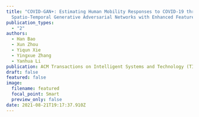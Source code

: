 ```yaml
---
title: "COVID-GAN+: Estimating Human Mobility Responses to COVID-19 through
  Spatio-Temporal Generative Adversarial Networks with Enhanced Features"
publication_types:
  - "2"
authors:
  - Han Bao
  - Xun Zhou
  - Yiqun Xie
  - Yingxue Zhang
  - Yanhua Li
publication: ACM Transactions on Intelligent Systems and Technology (TIST)
draft: false
featured: false
image:
  filename: featured
  focal_point: Smart
  preview_only: false
date: 2021-08-21T19:17:37.910Z
---
```

